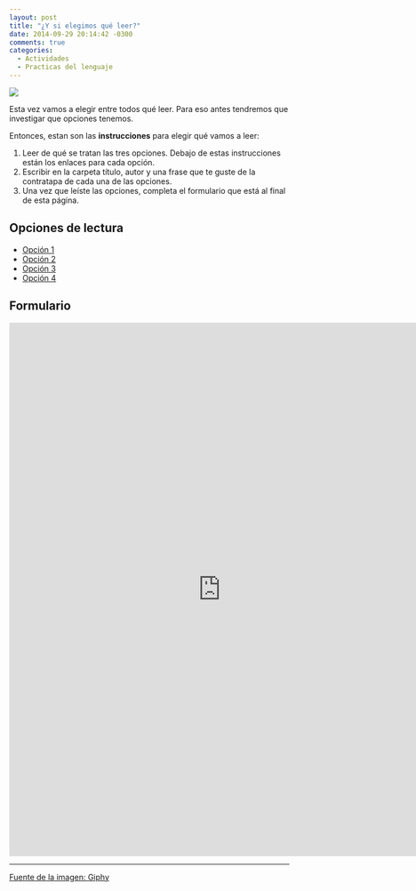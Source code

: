 ```yaml
---
layout: post
title: "¿Y si elegimos qué leer?"
date: 2014-09-29 20:14:42 -0300
comments: true
categories:
  - Actividades
  - Practicas del lenguaje
---
```


![](http://media.giphy.com/media/sSDFQDR1ZsZTG/giphy.gif)


Esta vez vamos a elegir entre todos qué leer. Para eso antes tendremos que investigar que opciones tenemos.


<!--more-->

Entonces, estan son las **instrucciones** para elegir qué vamos a leer:

1. Leer de qué se tratan las tres opciones. Debajo de estas instrucciones están los enlaces para cada opción.
2. Escribir en la carpeta título, autor y una frase que te guste de la contratapa de cada una de las opciones.
3. Una vez que leíste las opciones, completa el formulario que está al final de esta página.

## Opciones de lectura

- [Opción 1](https://amaciel.makes.org/thimble/LTExMDA0MTQ3MjA=/momo)
- [Opción 2](https://amaciel.makes.org/thimble/ODEyMjUzNDQw/jim-bot%C3%B3n)
- [Opción 3](https://amaciel.makes.org/thimble/MTQ0OTc4NzY0OA==/los-desmaravilladores)
- [Opción 4](https://amaciel.makes.org/thimble/LTE1MTk3Nzk1ODQ=/cupido-13)

## Formulario

<iframe src="https://docs.google.com/forms/d/1D40ewz7Har0CtXuBKnsZVFm6iRu4r9Yzsi93uEeYVjo/viewform?embedded=true" width="760" height="960" frameborder="0" marginheight="0" marginwidth="0">Cargando...</iframe>

---

[Fuente de la imagen: Giphy](http://giphy.com/gifs/wtf-epic-sSDFQDR1ZsZTG "Fuente de la imagen")
